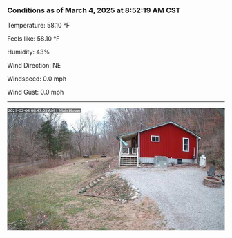 ### Conditions as of March 4, 2025 at 8:52:19 AM CST 

Temperature: 58.10 &deg;F

Feels like: 58.10 &deg;F

Humidity: 43%

Wind Direction: NE

Windspeed: 0.0 mph

Wind Gust: 0.0 mph

---

<img src="./images/latest.jpeg"/>

